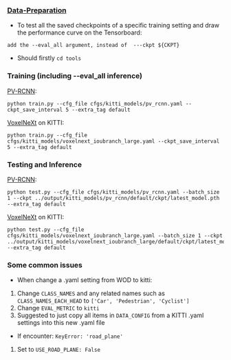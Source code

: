 
### [Data-Preparation](https://github.com/open-mmlab/OpenPCDet/blob/master/docs/GETTING_STARTED.md)

* To test all the saved checkpoints of a specific training setting and draw the performance curve on the Tensorboard:
```
add the --eval_all argument, instead of  ---ckpt ${CKPT}
```

* Should firstly `cd tools`

### Training (including --eval_all inference)

[PV-RCNN](https://github.com/open-mmlab/OpenPCDet/blob/master/tools/cfgs/kitti_models/pv_rcnn.yaml):
```
python train.py --cfg_file cfgs/kitti_models/pv_rcnn.yaml --ckpt_save_interval 5 --extra_tag default
```

[VoxelNeXt](https://github.com/open-mmlab/OpenPCDet/blob/master/tools/cfgs/waymo_models/voxelnext_ioubranch_large.yaml) on KITTI:
```
python train.py --cfg_file cfgs/kitti_models/voxelnext_ioubranch_large.yaml --ckpt_save_interval 5 --extra_tag default
``` 


### Testing and Inference

[PV-RCNN](https://github.com/open-mmlab/OpenPCDet/blob/master/tools/cfgs/kitti_models/pv_rcnn.yaml):
```
python test.py --cfg_file cfgs/kitti_models/pv_rcnn.yaml --batch_size 1 --ckpt ../output/kitti_models/pv_rcnn/default/ckpt/latest_model.pth --extra_tag default
```
[VoxelNeXt](https://github.com/open-mmlab/OpenPCDet/blob/master/tools/cfgs/waymo_models/voxelnext_ioubranch_large.yaml) on KITTI:
```
python test.py --cfg_file cfgs/kitti_models/voxelnext_ioubranch_large.yaml --batch_size 1 --ckpt ../output/kitti_models/voxelnext_ioubranch_large/default/ckpt/latest_model.pth --extra_tag default
``` 

### Some common issues

* When change a .yaml setting from WOD to kitti:
1. Change `CLASS_NAMES` and any related names such as `CLASS_NAMES_EACH_HEAD` to `['Car', 'Pedestrian', 'Cyclist']`
2. Change `EVAL_METRIC` to `kitti`
3. Suggested to just copy all items in `DATA_CONFIG` from a KITTI .yaml settings into this new .yaml file


* If encounter: `KeyError: 'road_plane'`
1. Set to `USE_ROAD_PLANE: False`